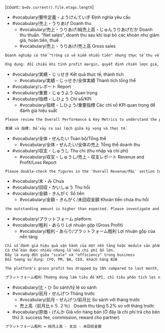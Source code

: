 [count:: `$=dv.current().file.etags.length`]

- #vocabulary/要件定義・ようけんていぎ Định nghĩa yêu cầu
- #vocabulary/売上・うりあげ Doanh thu
	- #vocabulary/売上・うりあげ/純売上高・じゅんうりあげだか Doanh thu thuần. "Net sales", doanh thu sau khi loại bỏ các khoản như giảm giá, hoàn tiền, thuế.
	- #vocabulary/売上・うりあげ/売上高 Gross sales 

```txt
Doanh nghiệp có thể "trông có vẻ kiếm nhiều tiền" nhưng thực tế thu về thấp nếu giảm giá nhiều, hoặc khách hàng chưa thanh toán. Báo cáo này dùng để lột bỏ lớp vỏ "ảo tưởng doanh thu"
```

```txt
Ứng dụng: đối chiếu khi tính profit margin, quyết định chiến lược giá, đánh giá performance theo product/service.
```

- #vocabulary/実績・じっせき Kết quả thực tế, thành tích
	- #vocabulary/実績・じっせき/全体実績 Thành tích tổng thể
- #vocabulary/レポート Report 
- #vocabulary/重要・じゅうよう Quan trọng
- #vocabulary/指標・しひょう Chỉ số/KPI
	- #vocabulary/指標・しひょう/重要指標 Các chỉ số KPI quan trọng để đánh giá hiệu suất
```txt
Please review the Overall Performance & Key Metrics to understand the project's progress potential issues.
```

```txt
実績 và 指標: Dễ xảy ra sai lệch giữa kỳ vọng và thực tế.
```
- #vocabulary/全体・ぜんたい Toàn bộ/Tổng thể
	- #vocabulary/全体・ぜんたい/全体の売上 Tổng thể doanh thu
- #vocabulary/収支・しゅうし Thu chi (thu nhập và chi phí)
	- #vocabulary/収支・しゅうし/売上・収支レポート Revenue and Profit/Loss Report

```txt
Please double-check the figures in the 'Overall Revenue/P&L' section to ensure they match the detailed report
```

- #vocabulary/未・み Chưa
- #vocabulary/回収・かいしゅう Thu hồi
- #vocabulary/金額・きんがく Số tiền
	- #vocabulary/金額・きんがく/未回収金額 Khoản tiền chưa thu hồi

```txt
the outstanding amount is higher than expected. Please investigate and take action as soon as possible.
```

- #vocabulary/プラットフォーム platform
- #vocabulary/粗利・あらり Lợi nhuận gộp (Gross Profit)
	- #vocabulary/粗利・あらり/プラットフォーム粗利 Lợi nhuận gộp của nền tảng 

```txt
Chỉ số đánh giá hiệu quả vận hành của một nền tảng hoặc module sản phẩm. Nếu 売上 cao mà 粗利 thấp ⇨ chi phí vận hành quá lớn.
Có thể bán được nhiều nhưng lỗ nếu chi phí ẩn lớn.
Đây là xung đột giữa "scale" và "efficiency" trong business
Đối tượng sử dụng: CFO, PM, BA, CEO, khách hàng B2B
```

```txt
The platform's gross profit has dropped by 10% compared to last month, possibly due to increased infrastructure or labor costs.
```

```txt
プラットフォーム粗利 Thường dùng làm tiêu đề KPI, chỉ tiêu phân tích lợi nhuận của từng sản phẩm hoặc module của phần mềm.
```

- #vocabulary/比・ひ So sánh/tỷ lệ so sánh
- #vocabulary/前月・ぜんげつ Tháng trước
	- #vocabulary/前月・ぜんげつ/前月比 So sánh với tháng trước 
	- 売上高（前月比＋５.２％） Doanh thu tăng 5.2% so với tháng trước
- #vocabulary/原価・げんか Giá vốn hàng bán (Ở đây là chi phí trả cho bên thứ 3: success fee, commission, reward cho partner)

```txt
プラットフォーム粗利 = 純売上高 - 支出 - 未回収金銀
```
